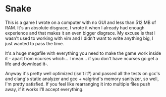 # Snake
This is a game I wrote on a computer with no GUI and less than 512 MB of RAM. It's an absolute disgrace, I wrote it when I already had enough experience and that makes it an even bigger disgrace. My excuse is that I wasn't used to working with vim and I didn't want to write anything big, I just wanted to pass the time.

It's a huge megafile with everything you need to make the game work inside it - apart from ncurses which... I mean... if you don't have ncurses go get a life and download it-.

Anyway it's pretty well optimized (isn't it?) and passed all the tests on gcc's and clang's static analyzer and gcc + valgrind's memory sanityzer, so well, I'm pretty satisfied. If you feel like rearranging it into multiple files push away, if it works I'll accept everything.
